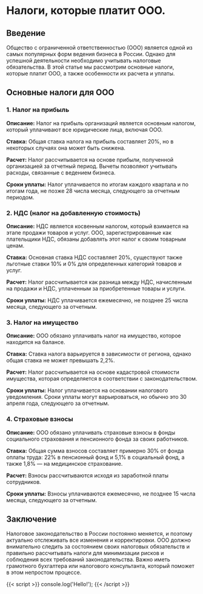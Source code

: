 # Налоги, которые платит ООО.

## Введение

Общество с ограниченной ответственностью (ООО) является одной из самых популярных форм ведения бизнеса в России. Однако для успешной деятельности необходимо учитывать налоговые обязательства. В этой статье мы рассмотрим основные налоги, которые платит ООО, а также особенности их расчета и уплаты.

## Основные налоги для ООО

### 1. Налог на прибыль

**Описание:** Налог на прибыль организаций является основным налогом, который уплачивают все юридические лица, включая ООО.

**Ставка:** Общая ставка налога на прибыль составляет 20%, но в некоторых случаях она может быть снижена.

**Расчет:** Налог рассчитывается на основе прибыли, полученной организацией за отчетный период. Вычеты позволяют учитывать расходы, связанные с ведением бизнеса. 

**Сроки уплаты:** Налог уплачивается по итогам каждого квартала и по итогам года, не позже 28 числа месяца, следующего за отчетным периодом.

### 2. НДС (налог на добавленную стоимость)

**Описание:** НДС является косвенным налогом, который взимается на этапе продажи товаров и услуг. ООО, зарегистрированные как плательщики НДС, обязаны добавлять этот налог к своим товарным ценам.

**Ставка:** Основная ставка НДС составляет 20%, существуют также льготные ставки 10% и 0% для определенных категорий товаров и услуг.

**Расчет:** Налог рассчитывается как разница между НДС, начисленным на продажи и НДС, уплаченным за приобретенные товары и услуги.

**Сроки уплаты:** НДС уплачивается ежемесячно, не позднее 25 числа месяца, следующего за отчетным.

### 3. Налог на имущество

**Описание:** ООО обязано уплачивать налог на имущество, которое находится на балансе.

**Ставка:** Ставка налога варьируется в зависимости от региона, однако общая ставка не может превышать 2,2%.

**Расчет:** Налог рассчитывается на основе кадастровой стоимости имущества, которая определяется в соответствии с законодательством.

**Сроки уплаты:** Налог уплачивается на основании налогового уведомления. Сроки уплаты могут варьироваться, но обычно это 30 апреля года, следующего за отчетным.

### 4. Страховые взносы

**Описание:** ООО обязано уплачивать страховые взносы в фонды социального страхования и пенсионного фонда за своих работников.

**Ставка:** Общая сумма взносов составляет примерно 30% от фонда оплаты труда: 22% в пенсионный фонд и 5,1% в социальный фонд, а также 1,8% — на медицинское страхование.

**Расчет:** Взносы рассчитываются исходя из заработной платы сотрудников.

**Сроки уплаты:** Взносы уплачиваются ежемесячно, не позднее 15 числа месяца, следующего за отчетным.

## Заключение

Налоговое законодательство в России постоянно меняется, и поэтому актуально отслеживать все изменения и корректировки. ООО должно внимательно следить за состоянием своих налоговых обязательств и правильно рассчитывать налоги для минимизации рисков и соблюдения всех требований законодательства. Важно иметь грамотного бухгалтера или налогового консультанта, который поможет в этом непростом процессе.

{{< script >}}
console.log('Hello!');
{{< /script >}}
